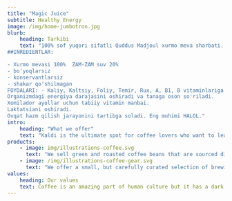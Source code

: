 ```yaml
---
title: "Magic Juice"
subtitle: Healthy Energy
image: /img/home-jumbotron.jpg
blurb:
    heading: Tarkibi
    text: "100% sof yuqori sifatli Quddus Madjoul xurmo meva sharbati.
##INREDIENTLAR: 

- Xurmo mevasi 100%  ZAM-ZAM suv 20% 
- bo'yoqlarsiz
- konservantlarsiz 
- shakar qo'shilmagan 
FOYDALARI: - Kaliy, Kaltsiy, Foliy, Temir, Rux, A, B1, B vitaminlariga boy. 
Organizmdagi energiya darajasini oshiradi va tanaga oson so'riladi.
Xomilador ayollar uchun tabiiy vitamin manbai.
Laktatsiani oshiradi.
Ovqat hazm qilish jarayonini tartibga soladi. Eng muhimi HALOL."
intro:
    heading: "What we offer"
    text: "Kaldi is the ultimate spot for coffee lovers who want to learn about their java’s origin and support the farmers that grew it. We take coffee production, roasting and brewing seriously and we’re glad to pass that knowledge to anyone."
products:
    - image: img/illustrations-coffee.svg
      text: "We sell green and roasted coffee beans that are sourced directly from independent farmers and farm cooperatives. We’re proud to offer a variety of coffee beans grown with great care for the environment and local communities. Check our post or contact us directly for current availability."
    - image: /img/illustrations-coffee-gear.svg
      text: "We offer a small, but carefully curated selection of brewing gear and tools for every taste and experience level. No matter if you roast your own beans or just bought your first french press, you’ll find a gadget to fall in love with in our shop."
values:
    heading: Our values
    text: Coffee is an amazing part of human culture but it has a dark side too – one of colonialism and mindless abuse of natural resources and human lives. We want to turn this around and return the coffee trade to the drink’s exhilarating, empowering and unifying nature.
---
```


